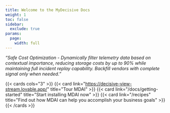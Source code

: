 ```yaml
---
title: Welcome to the MyDecisive Docs
weight: 1
toc: false
sidebar:
  exclude: true
params:
  page:
    width: full
---
```


_“Safe Cost Optimization - Dynamically filter telemetry data based on contextual importance, reducing storage costs by up to 90% while maintaining full incident replay capability. Backfill vendors with complete signal only when needed.”_


{{< cards cols="3" >}}
  {{< card link="https://decisive-view-stream.lovable.app/" title="Tour MDAI" >}}
  {{< card link="/docs/getting-started" title="Start installing MDAI now" >}}
  {{< card link="/recipes" title="Find out how MDAI can help you accomplish your business goals" >}}
{{< /cards >}}